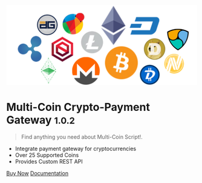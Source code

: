 <!-- _coverpage.md -->

![logo](assets/images/logo.png)

# Multi-Coin Crypto-Payment Gateway <small>1.0.2</small>

> Find anything you need about Multi-Coin Script!.

- Integrate payment gateway for cryptocurrencies
- Over 25 Supported Coins
- Provides Custom REST API

[Buy Now](https://codecanyon.net/item/multicoin-cryptopayment-gateway/26069497)
[Documentation](welcome.md)